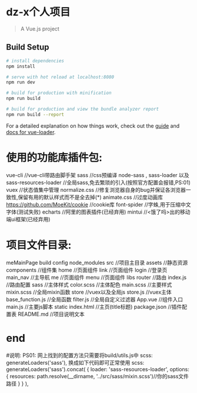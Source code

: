 ﻿# dz-x个人项目

> A Vue.js project

## Build Setup

``` bash
# install dependencies
npm install

# serve with hot reload at localhost:8080
npm run dev

# build for production with minification
npm run build

# build for production and view the bundle analyzer report
npm run build --report
```

For a detailed explanation on how things work, check out the [guide](http://vuejs-templates.github.io/webpack/) and [docs for vue-loader](http://vuejs.github.io/vue-loader).

# 使用的功能库插件包:
vue-cli //vue-cli带路由脚手架
sass //css预编译 node-sass , sass-loader
	以及sass-resources-loader	//全局sass,免去繁琐的引入(按照官方配置会报错,PS:01)
vuex //状态值集中管理
normalize.css //修复浏览器自身的bug并保证各浏览器一致性,保留有用的默认样式而不是全去掉(*)
animate.css 	//过度动画库
https://github.com/MoeKit/cookie //cookie库
font-spider //字蛛,用于压缩中文字体(测试失败)
echarts 	//阿里的图表插件(已经弃用)
mintui	//<饿了吗>出的移动端ui框架(已经弃用)






# 项目文件目录:
meMainPage
	build
	config
	node_modules
	src	//项目主目录
		assets	//静态资源
		components	//组件集
			home	//页面组件
			link 	//页面组件
			login 	//登录页
			main_nav 	//主导航
			me 	//页面组件
			menu 	//页面组件
		libs
		router	//路由
			index.js	//路由配置
		sass	//主体样式
			color.scss 	//主体配色
			main.scss 	//主要样式
			mixin.scss 	//全局mixin函数
		store	//vuex以及全局js
			store.js 	//vuex主体
			base_function.js 	//全局函数
			filter.js 	//全局自定义过滤器
		App.vue	//组件入口
		main.js	//主要js脚本
	static
	index.html		//主页(title标题)
	package.json	//插件配置表
	README.md	//项目说明文本

# end


#说明:
PS01:
	网上找到的配置方法只需要将build/utils.js中
	scss: generateLoaders('sass'),
	换成如下代码即可正常使用
    scss: generateLoaders('sass').concat(
      {
        loader: 'sass-resources-loader',
        options: {
          resources: path.resolve(__dirname, '../src/sass/mixin.scss')//你的sass文件路径
        }
      }
    ),
